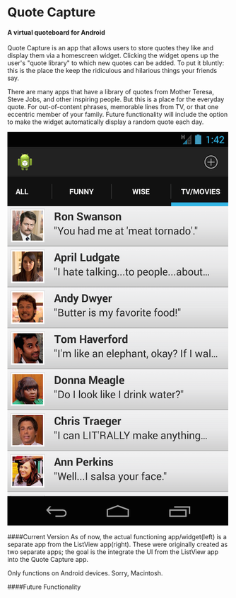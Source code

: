 # Quote Capture

#### A virtual quoteboard for Android
Quote Capture is an app that allows users to store quotes they like and display them via a homescreen widget. Clicking the widget opens up the user's "quote library" to which new quotes can be added. To put it bluntly: this is the place the keep the ridiculous and hilarious things your friends say.

There are many apps that have a library of quotes from Mother Teresa, Steve Jobs, and other inspiring people. But this is a place for the everyday quote. For out-of-content phrases, memorable lines from TV, or that one eccentric member of your family. Future functionality will include the option to make the widget automatically display a random quote each day.


![alt tag](images/parks_rec_quotes_UI.png)

####Current Version
As of now, the actual functioning app/widget(left) is a separate app from the ListView app(right). These were originally created as two separate apps; the goal is the integrate the UI from the ListView app into the Quote Capture app.

Only functions on Android devices. Sorry, Macintosh.

####Future Functionality

